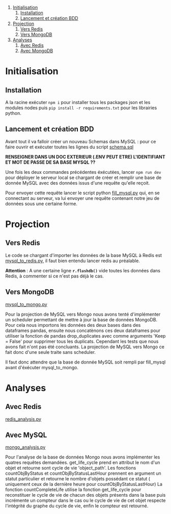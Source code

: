 1. [Initialisation](#initialisation)
    1. [Installation](#installation)
    2. [Lancement et création BDD](#lancement)
2. [Projection](#projection)
    1. [Vers Redis](#versRedis)
    2. [Vers MongoDB](#versMongo)
3. [Analyses](#analyses)
    1. [Avec Redis](#avecRedis)
    2. [Avec MongoDB](#avecMongo)

# Initialisation <a name="initialisation"></a>

## Installation <a name="installation"></a>

A la racine exécuter ```npm i``` pour installer tous les packages json et les modules nodes puis ```pip install -r requirements.txt``` pour les librairies python.

## Lancement et création BDD <a name="lancement"></a>

Avant tout il va falloir créer un nouveau Schemas dans MySQL : pour ce faire ouvrir et exécuter toutes les lignes du script [schema.sql](schema.sql)

**RENSEIGNER DANS UN DOC EXTERIEUR (.ENV PEUT ETRE) L'IDENTIFIANT ET MOT DE PASSE DE SA BASE MYSQL ??**

Une fois les deux commandes précédentes éxécutées, lancer ```npm run dev``` pour déployer le serveur local se chargant de créer et remplir une base de donnée MySQL avec des données issus d'une requête qu'elle reçoit.

Pour envoyer cette requête lancer le script python [fill_mysql.py](fill_mysql.py) qui, en se connectant au serveur, va lui envoyer une requête contenant notre jeu de données sous une certaine forme.

# Projection <a name="projection"></a>

## Vers Redis <a name="versRedis"></a>

Le code se chargant d'importer les données de la base MySQL à Redis est [mysql_to_redis.py](mysql_to_redis.py), il faut bien entendu lancer redis au préalable.

**Attention** : A une certaine ligne **```r.flushdb()```** vide toutes les données dans Redis, à commenter si ce n'est pas déjà le cas.

## Vers MongoDB <a name="versMongo"></a>

[mysql_to_mongo.py](mysql_to_mongo.py)

Pour la projection de MySQL vers Mongo nous avons tenté d'implémenter un scheduler permettant de mettre à jour la base de données MongoDB.
Pour cela nous importons les données des deux bases dans des dataframes pandas, ensuite nous concatènons ces deux dataframes pour utiliser la fonction de pandas drop_duplicates avec comme arguments 'Keep = False' pour supprimer tous les duplicats.
Cependant les tests que nous avons fait n'ont pas été concluants.
La projection de MySQL vers Mongo ce fait donc d'une seule traite sans scheduler.

Il faut donc attendre que la base de donnée MySQL soit rempli par fill_mysql avant d'éxécuter mysql_to_mongo.

# Analyses <a name="analyses"></a>

## Avec Redis <a name="avecRedis"></a>

[redis_analysis.py](redis_analysis.py)

## Avec MySQL <a name="avecMysql"></a>

[mongo_analysis.py](mongo_analysis.py)

Pour l'analyse de la base de données Mongo nous avons implémenter les quatres requêtes demandées.
get_life_cycle prend en attribut le nom d'un objet et retourne sont cycle de vie 'object_path'.
Les fonctions countObjByStatus et countObjByStatusLastHour prennent en argument un statut particulier et retourne le nombre d'objets possédant ce statut ( uniquement ceux de la dernière heure pour countObjByStatusLastHour)
La fonction countCompleteLife utilise la fonction get_life_cycle pour reconstituer le cycle de vie de chacun des objets présents dans la base puis incrémente un compteur dans le cas ou le cycle de vie de cet objet respecte l'intégrité du graphe du cycle de vie, enfin le compteur est retourné.
